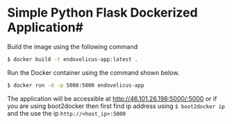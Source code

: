 # Simple Python Flask Dockerized Application#

Build the image using the following command

```bash
$ docker build -t endovelicus-app:latest .
```

Run the Docker container using the command shown below.

```bash
$ docker run -d -p 5000:5000 endovelicus-app
```

The application will be accessible at http://46.101.26.198:5000/:5000 or if you are using boot2docker then first find ip address using `$ boot2docker ip` and the use the ip `http://<host_ip>:5000`

